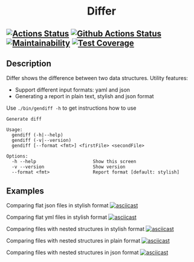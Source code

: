 <h1 align="center">Differ</h1>

[![Actions Status](https://github.com/AtamanovYS/php-project-lvl2/workflows/hexlet-check/badge.svg)](https://github.com/AtamanovYS/php-project-lvl2/actions)
[![Github Actions Status](https://github.com/AtamanovYS/php-project-lvl2/workflows/PHP%20CI/badge.svg)](https://github.com/AtamanovYS/php-project-lvl2/actions)
[![Maintainability](https://api.codeclimate.com/v1/badges/7aa6113cad34d1b55339/maintainability)](https://codeclimate.com/github/AtamanovYS/php-project-lvl2/maintainability)
[![Test Coverage](https://api.codeclimate.com/v1/badges/7aa6113cad34d1b55339/test_coverage)](https://codeclimate.com/github/AtamanovYS/php-project-lvl2/test_coverage)
------

## Description

Differ shows the difference between two data structures.
Utility features:
* Support different input formats: yaml and json
* Generating a report in plain text, stylish and json format

Use `./bin/gendiff -h` to get instructions how to use
```
Generate diff

Usage:
  gendiff (-h|--help)
  gendiff (-v|--version)
  gendiff [--format <fmt>] <firstFile> <secondFile>

Options:
  -h --help                     Show this screen
  -v --version                  Show version
  --format <fmt>                Report format [default: stylish]
```

## Examples

Comparing flat json files in stylish format
[![asciicast](https://asciinema.org/a/LUGeCy0bxKqb0k20uXPyPSYlq.svg)](https://asciinema.org/a/LUGeCy0bxKqb0k20uXPyPSYlq)

Comparing flat yml files in stylish format
[![asciicast](https://asciinema.org/a/V70C575Xehd7c8NR75zjt3f30.svg)](https://asciinema.org/a/V70C575Xehd7c8NR75zjt3f30)

Comparing files with nested structures in stylish format
[![asciicast](https://asciinema.org/a/rnZHbKoLQWl3GzONKj9wRnNGv.svg)](https://asciinema.org/a/rnZHbKoLQWl3GzONKj9wRnNGv)

Comparing files with nested structures in plain format
[![asciicast](https://asciinema.org/a/h0Yshdmj110wb79t6AUpCTRsn.svg)](https://asciinema.org/a/h0Yshdmj110wb79t6AUpCTRsn)

Comparing files with nested structures in json format
[![asciicast](https://asciinema.org/a/zhrSXE3tappkMnihTYB18ySja.svg)](https://asciinema.org/a/zhrSXE3tappkMnihTYB18ySja)